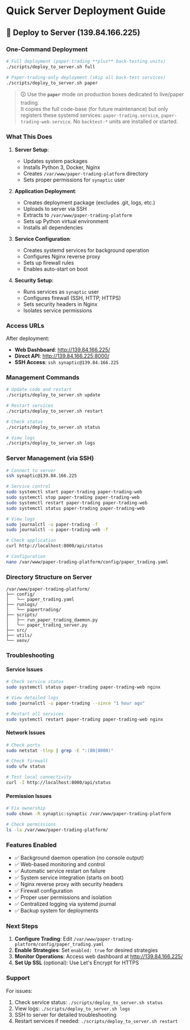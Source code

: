 # Quick Server Deployment Guide

## 🚀 Deploy to Server (139.84.166.225)

### One-Command Deployment

```bash
# Full deployment (paper-trading **plus** back-testing units)
./scripts/deploy_to_server.sh full

# Paper-trading-only deployment (skip all back-test services)
./scripts/deploy_to_server.sh paper
```

> 🛈  Use the **`paper`** mode on production boxes dedicated to live/paper trading.  
> It copies the full code-base (for future maintenance) but only registers these systemd services:
> `paper-trading.service`, `paper-trading-web.service`.  No `backtest-*` units are installed or started.

### What This Does

1. **Server Setup**:
   - Updates system packages
   - Installs Python 3, Docker, Nginx
   - Creates `/var/www/paper-trading-platform` directory
   - Sets proper permissions for `synaptic` user

2. **Application Deployment**:
   - Creates deployment package (excludes .git, logs, etc.)
   - Uploads to server via SSH
   - Extracts to `/var/www/paper-trading-platform`
   - Sets up Python virtual environment
   - Installs all dependencies

3. **Service Configuration**:
   - Creates systemd services for background operation
   - Configures Nginx reverse proxy
   - Sets up firewall rules
   - Enables auto-start on boot

4. **Security Setup**:
   - Runs services as `synaptic` user
   - Configures firewall (SSH, HTTP, HTTPS)
   - Sets security headers in Nginx
   - Isolates service permissions

### Access URLs

After deployment:
- **Web Dashboard**: http://139.84.166.225/
- **Direct API**: http://139.84.166.225:8000/
- **SSH Access**: `ssh synaptic@139.84.166.225`

### Management Commands

```bash
# Update code and restart
./scripts/deploy_to_server.sh update

# Restart services
./scripts/deploy_to_server.sh restart

# Check status
./scripts/deploy_to_server.sh status

# View logs
./scripts/deploy_to_server.sh logs
```

### Server Management (via SSH)

```bash
# Connect to server
ssh synaptic@139.84.166.225

# Service control
sudo systemctl start paper-trading paper-trading-web
sudo systemctl stop paper-trading paper-trading-web
sudo systemctl restart paper-trading paper-trading-web
sudo systemctl status paper-trading paper-trading-web

# View logs
sudo journalctl -u paper-trading -f
sudo journalctl -u paper-trading-web -f

# Check application
curl http://localhost:8000/api/status

# Configuration
nano /var/www/paper-trading-platform/config/paper_trading.yaml
```

### Directory Structure on Server

```
/var/www/paper-trading-platform/
├── config/
│   └── paper_trading.yaml
├── runlogs/
│   └── papertrading/
├── scripts/
│   ├── run_paper_trading_daemon.py
│   └── paper_trading_server.py
├── src/
├── utils/
└── venv/
```

### Troubleshooting

#### Service Issues
```bash
# Check service status
sudo systemctl status paper-trading paper-trading-web nginx

# View detailed logs
sudo journalctl -u paper-trading --since "1 hour ago"

# Restart all services
sudo systemctl restart paper-trading paper-trading-web nginx
```

#### Network Issues
```bash
# Check ports
sudo netstat -tlnp | grep -E ":(80|8000)"

# Check firewall
sudo ufw status

# Test local connectivity
curl -I http://localhost:8000/api/status
```

#### Permission Issues
```bash
# Fix ownership
sudo chown -R synaptic:synaptic /var/www/paper-trading-platform

# Check permissions
ls -la /var/www/paper-trading-platform/
```

### Features Enabled

- ✅ Background daemon operation (no console output)
- ✅ Web-based monitoring and control
- ✅ Automatic service restart on failure
- ✅ System service integration (starts on boot)
- ✅ Nginx reverse proxy with security headers
- ✅ Firewall configuration
- ✅ Proper user permissions and isolation
- ✅ Centralized logging via systemd journal
- ✅ Backup system for deployments

### Next Steps

1. **Configure Trading**: Edit `/var/www/paper-trading-platform/config/paper_trading.yaml`
2. **Enable Strategies**: Set `enabled: true` for desired strategies
3. **Monitor Operations**: Access web dashboard at http://139.84.166.225/
4. **Set Up SSL** (optional): Use Let's Encrypt for HTTPS

### Support

For issues:
1. Check service status: `./scripts/deploy_to_server.sh status`
2. View logs: `./scripts/deploy_to_server.sh logs`
3. SSH to server for detailed troubleshooting
4. Restart services if needed: `./scripts/deploy_to_server.sh restart` 